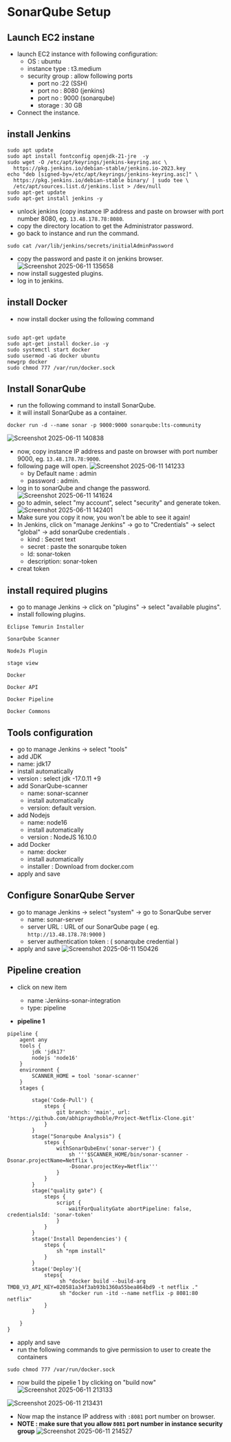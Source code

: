 # SonarQube Setup
## Launch EC2 instane
- launch EC2 instance with following configuration:
   - OS : ubuntu
   - instance type : t3.medium
   - security group : allow following ports
       -   port no :22 (SSH)
       -   port no : 8080 (jenkins)
       -   port no : 9000 (sonarqube)
       -   storage : 30 GB
- Connect the instance.
## install Jenkins
```
sudo apt update
sudo apt install fontconfig openjdk-21-jre  -y
sudo wget -O /etc/apt/keyrings/jenkins-keyring.asc \
  https://pkg.jenkins.io/debian-stable/jenkins.io-2023.key
echo "deb [signed-by=/etc/apt/keyrings/jenkins-keyring.asc]" \
  https://pkg.jenkins.io/debian-stable binary/ | sudo tee \
  /etc/apt/sources.list.d/jenkins.list > /dev/null
sudo apt-get update
sudo apt-get install jenkins -y
```
- unlock jenkins (copy instance IP address and paste on browser with port number 8080, eg. ``13.48.178.78:8080``.
- copy the directory location to get the Administrator password.
- go back to instance and run the command.
```
sudo cat /var/lib/jenkins/secrets/initialAdminPassword
```
- copy the password and paste it on jenkins browser.
![Screenshot 2025-06-11 135658](https://github.com/user-attachments/assets/9ebc0a3d-4348-4245-be36-4041842c7d1c)
- now install suggested plugins.
- log in to jenkins.
## install Docker
- now install docker using the following command
```

sudo apt-get update
sudo apt-get install docker.io -y
sudo systemctl start docker
sudo usermod -aG docker ubuntu
newgrp docker
sudo chmod 777 /var/run/docker.sock
```
## Install SonarQube
- run the following command to install SonarQube.
- it will install SonarQube as a container.
```
docker run -d --name sonar -p 9000:9000 sonarqube:lts-community
```
![Screenshot 2025-06-11 140838](https://github.com/user-attachments/assets/dcf2df2b-7f0e-4f9d-9494-ed9860d850dd)

- now, copy instance IP address and paste on browser with port number 9000, eg. ``13.48.178.78:9000``.
- following page will open.
![Screenshot 2025-06-11 141233](https://github.com/user-attachments/assets/f742c224-81b6-4ed8-8650-fc2d67a6d39b)
    - by Default name : admin
    - password : admin.
- log in to sonarQube and change the password.
![Screenshot 2025-06-11 141624](https://github.com/user-attachments/assets/70150252-ac9f-4573-9fd3-0c83cd9d0a3f)
- go to admin, select "my account", select "security" and generate token.
![Screenshot 2025-06-11 142401](https://github.com/user-attachments/assets/3c9ab6ce-9dab-4785-80be-fae5582bedad)
- Make sure you copy it now, you won't be able to see it again!
- In Jenkins, click on "manage Jenkins" -> go to "Credentials" -> select "global" -> add sonarQube credentials .
    - kind : Secret text
    - secret : paste the sonarqube token
    - Id: sonar-token
    - description: sonar-token
- creat token
## install required plugins
- go to manage Jenkins -> click on "plugins" -> select "available plugins".
- install following plugins.
```
Eclipse Temurin Installer
```
```
SonarQube Scanner
```
```
NodeJs Plugin
```
```
stage view
```
```
Docker
```
```
Docker API
```
```
Docker Pipeline
```
```
Docker Commons
```
## Tools configuration
- go to manage Jenkins -> select "tools" 
-  add JDK
  - name: jdk17
  - install automatically
  - version : select jdk -17.0.11 +9 
- add SonarQube-scanner
  -  name: sonar-scanner
  -  install automatically
  -  version: default version.
- add Nodejs
  - name: node16
  - install automatically
  - version : NodeJS 16.10.0
- add Docker
  -  name: docker
  -  install automatically
  -  installer : Download from docker.com
- apply and save
## Configure SonarQube Server
- go to manage Jenkins -> select "system" -> go to SonarQube server
  - name: sonar-server
  - server URL : URL of our SonarQube page ( eg. ``http://13.48.178.78:9000`` )
  - server authentication token : ( sonarqube credential )
- apply and save
![Screenshot 2025-06-11 150426](https://github.com/user-attachments/assets/dae34016-948d-4729-9d52-816d145bb42a)
## Pipeline creation
- click on new item
  - name :Jenkins-sonar-integration
  - type: pipeline 

- **pipeline 1**
```
pipeline {
    agent any
    tools {
        jdk 'jdk17'
        nodejs 'node16'
    }
    environment {
        SCANNER_HOME = tool 'sonar-scanner'
    }
    stages {

        stage('Code-Pull') {
            steps {
                git branch: 'main', url: 'https://github.com/abhipraydhoble/Project-Netflix-Clone.git'
            }
        }
        stage("Sonarqube Analysis") {
            steps {
                withSonarQubeEnv('sonar-server') {
                    sh '''$SCANNER_HOME/bin/sonar-scanner -Dsonar.projectName=Netflix \
                    -Dsonar.projectKey=Netflix'''
                }
            }
        }
        stage("quality gate") {
            steps {
                script {
                    waitForQualityGate abortPipeline: false, credentialsId: 'sonar-token'
                }
            }
        }
        stage('Install Dependencies') {
            steps {
                sh "npm install"
            }
        }
        stage('Deploy'){
            steps{
                 sh "docker build --build-arg TMDB_V3_API_KEY=020581a34f3ab93b1360a55bea864bd9 -t netflix ."
                 sh "docker run -itd --name netflix -p 8081:80 netflix"
            }
        }
        
    }
}
```
- apply and save
- run the following commands to give permission to user to create  the containers
```
sudo chmod 777 /var/run/docker.sock
```
- now build the pipelie 1 by clicking on "build now"
![Screenshot 2025-06-11 213133](https://github.com/user-attachments/assets/6025400a-9800-4054-af94-970f512e2944)

![Screenshot 2025-06-11 213431](https://github.com/user-attachments/assets/bf748094-5055-452c-be7c-380c831cef14)

- Now map the instance IP address with ``:8081`` port number on browser.
- **NOTE : make sure that you allow ``8081`` port number in instance security group**
![Screenshot 2025-06-11 214527](https://github.com/user-attachments/assets/9124ff63-d779-4cbf-b7eb-115f57b60618)



